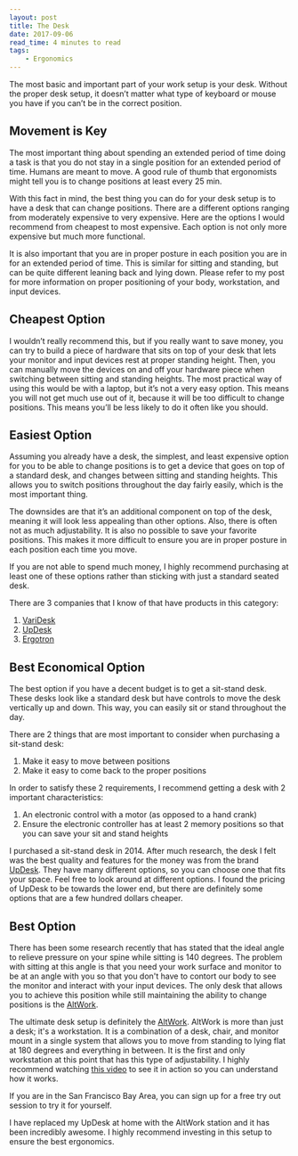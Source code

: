 ```yaml
---
layout: post
title: The Desk
date: 2017-09-06
read_time: 4 minutes to read
tags:
    - Ergonomics
---
```


The most basic and important part of your work setup is your desk. Without the proper desk setup, it doesn’t matter what type of keyboard or mouse you have if you can’t be in the correct position.

## Movement is Key
The most important thing about spending an extended period of time doing a task is that you do not stay in a single position for an extended period of time.  Humans are meant to move. A good rule of thumb that ergonomists might tell you is to change positions at least every 25 min.

With this fact in mind, the best thing you can do for your desk setup is to have a desk that can change positions. There are a different options ranging from moderately expensive to very expensive. Here are the options I would recommend from cheapest to most expensive. Each option is not only more expensive but much more functional.

It is also important that you are in proper posture in each position you are in for an extended period of time. This is similar for sitting and standing, but can be quite different leaning back and lying down. Please refer to my  post for more information on proper positioning of your body, workstation, and input devices.

## Cheapest Option
I wouldn’t really recommend this, but if you really want to save money, you can try to build a piece of hardware that sits on top of your desk that lets your monitor and input devices rest at proper standing height. Then, you can manually move the devices on and off your hardware piece when switching between sitting and standing heights. The most practical way of using this would be with a laptop, but it’s not a very easy option. This means you will not get much use out of it, because it will be too difficult to change positions. This means you’ll be less likely to do it often like you should.

## Easiest Option
Assuming you already have a desk, the simplest, and least expensive option for you to be able to change positions is to get a device that goes on top of a standard desk, and changes between sitting and standing heights. This allows you to switch positions throughout the day fairly easily, which is the most important thing.

The downsides are that it’s an additional component on top of the desk, meaning it will look less appealing than other options. Also, there is often not as much adjustability. It is also no possible to save your favorite positions. This makes it more difficult to ensure you are in proper posture in each position each time you move.

If you are not able to spend much money, I highly recommend purchasing at least one of these options rather than sticking with just a standard seated desk.

There are 3 companies that I know of that have products in this category:
1. [VariDesk](www.varidesk.com "VariDesk")
2. [UpDesk](https://www.myupdesk.com/products#Desktop-Workstations "UpDesk Desktop Workstations")
2. [Ergotron](www.ergotron.com)

## Best Economical Option
The best option if you have a decent budget is to get a sit-stand desk. These desks look like a standard desk but have controls to move the desk vertically up and down. This way, you can easily sit or stand throughout the day.

There are 2 things that are most important to consider when purchasing a sit-stand desk:
1. Make it easy to move between positions
2. Make it easy to come back to the proper positions

In order to satisfy these 2 requirements, I recommend getting a desk with 2 important characteristics:
1. An electronic control with a motor (as opposed to a hand crank)
2. Ensure the electronic controller has at least 2 memory positions so that you can save your sit and stand heights

I purchased a sit-stand desk in 2014. After much research, the desk I felt was the best quality and features for the money was from the brand [UpDesk](www.myupdesk.com "UpDesk"). They have many different options, so you can choose one that fits your space. Feel free to look around at different options. I found the pricing of UpDesk to be towards the lower end, but there are definitely some options that are a few hundred dollars cheaper.

## Best Option
There has been some research recently that has stated that the ideal angle to relieve pressure on your spine while sitting is 140  degrees. The problem with sitting at this angle is that you need your work surface and monitor to be at an angle with you so that you don't have to contort our body to see the monitor and interact with your input devices. The only desk that allows you to achieve this position while still maintaining the ability to change positions is the [AltWork](www.altwork.com "AltWork").

The ultimate desk setup is definitely the [AltWork](www.altwork.com "AltWork"). AltWork is more than just a desk; it's a workstation. It is a combination of a desk, chair, and monitor mount in a single system that allows you to move from standing to lying flat at 180 degrees and everything in between. It is the first and only workstation at this point that has this type of adjustability. I highly recommend watching [this video](#)  to see it in action so you can understand how it works.

If you are in the San Francisco Bay Area, you can sign up for a free try out session to try it for yourself.

I have replaced my UpDesk at home with the AltWork station and it has been incredibly awesome. I highly recommend investing in this setup to ensure the best ergonomics.
